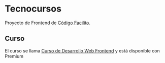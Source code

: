 # Tecnocursos
Proyecto de Frontend de [Código Facilito](codigofacilito.com).
## Curso
El curso se llama [Curso de Desarrollo Web Frontend](codigofacilito.com/cursos/diseno-web-frontend-2016) y está disponible con Premium
